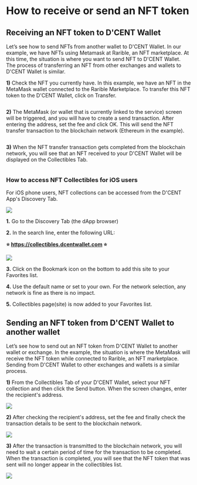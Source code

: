 # How to receive or send an NFT token

## Receiving an NFT token to D'CENT Wallet

Let’s see how to send NFTs from another wallet to D'CENT Wallet. In our example, we have NFTs using Metamask at Rarible, an NFT marketplace. At this time, the situation is where you want to send NFT to D'CENT Wallet. The process of transferring an NFT from other exchanges and wallets to D'CENT Wallet is similar.

**1)** Check the NFT you currently have. In this example, we have an NFT in the MetaMask wallet connected to the Rarible Marketplace. To transfer this NFT token to the D'CENT Wallet, click on  Transfer.

<div align="left">

<img src="../.gitbook/assets/NFT7.png" alt="">

</div>

**2)** The MetaMask (or wallet that is currently linked to the service) screen will be triggered, and you will have to create a send transaction. After entering the address, set the fee and click OK. This will send the NFT transfer transaction to the blockchain network (Ethereum in the example).

<div align="left">

<img src="../.gitbook/assets/NFT8 (1).png" alt="">

</div>

**3)** When the NFT transfer transaction gets completed from the blockchain network, you will see that an NFT received to your D'CENT Wallet will be displayed on the Collectibles Tab.

<div align="left">

<img src="../.gitbook/assets/NFT9 (1).png" alt="">

</div>

### How to access NFT Collectibles for iOS users

For iOS phone users, NFT collections can be accessed from the D'CENT App's Discovery Tab.

![](<../.gitbook/assets/ios collectible tab.png>)

**1.** Go to the Discovery Tab (the dApp browser)

**2.** In the search line, enter the following URL:

**⭐ https://collectibles.dcentwallet.com ⭐**

![](<../.gitbook/assets/iphone collectibles2.png>)

**3.** Click on the Bookmark icon on the bottom to add this site to your Favorites list.

**4.** Use the default name or set to your own. For the network selection, any network is fine as there is no impact.

**5.** Collectibles page(site) is now added to your Favorites list.

## Sending an NFT token from D'CENT Wallet to another wallet

Let’s see how to send out an NFT token from D'CENT Wallet to another wallet or exchange. In the example, the situation is where the MetaMask will receive the NFT token while connected to Rarible, an NFT marketplace. Sending from D'CENT Wallet to other exchanges and wallets is a similar process.

**1)** From the Collectibles Tab of your D'CENT Wallet, select your NFT collection and then click the Send button. When the screen changes, enter the recipient's address.

![](../.gitbook/assets/NFT10.png)

**2)** After checking the recipient's address, set the fee and finally check the transaction details to be sent to the blockchain network.

![](../.gitbook/assets/NFT11.png)

**3)** After the transaction is transmitted to the blockchain network, you will need to wait a certain period of time for the transaction to be completed. When the transaction is completed, you will see that the NFT token that was sent will no longer appear in the collectibles list.

![](../.gitbook/assets/NFT12.png)
